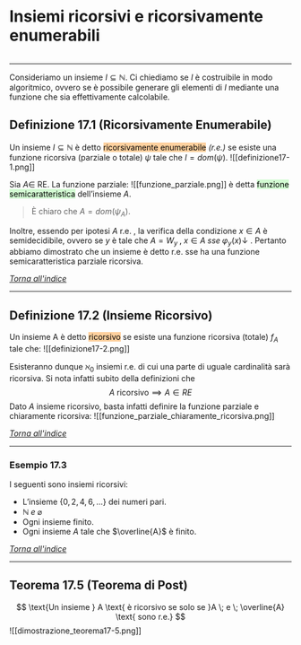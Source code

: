 # Insiemi ricorsivi e ricorsivamente enumerabili
```toc
```
---

Consideriamo un insieme $I ⊆ \mathbb{N}$. Ci chiediamo se $I$ è costruibile in modo algoritmico, ovvero se è possibile generare gli elementi di $I$ mediante una funzione che sia effettivamente calcolabile.

## Definizione 17.1 (Ricorsivamente Enumerabile)
Un insieme $I ⊆ \mathbb{N}$ è detto <mark style="background: #FFB86CA6;">ricorsivamente enumerabile</mark> *(r.e.)* se esiste una funzione ricorsiva (parziale o totale) $ψ$ tale che $I = dom(ψ)$.
![[definizione17-1.png]]

Sia $A ∈$ RE. La funzione parziale:
![[funzione_parziale.png]]
è detta <mark style="background: #BBFABBA6;">funzione semicaratteristica</mark> dell’insieme $A$.

> È chiaro che $A = dom(ψ_A)$.

Inoltre, essendo per ipotesi $A$ r.e. , la verifica della condizione $x ∈ A$ è semidecidibile, ovvero se $y$ è tale che $A = W_y \;,\; x ∈ A \;sse\; φ_y(x) ↓$ . Pertanto abbiamo dimostrato che un insieme è detto r.e. sse ha una funzione semicaratteristica parziale ricorsiva.

[_Torna all'indice_](#Insiemi%20ricorsivi%20e%20ricorsivamente%20enumerabili)

---

## Definizione 17.2 (Insieme Ricorsivo)
Un insieme A è detto <mark style="background: #FFB86CA6;">ricorsivo</mark> se esiste una funzione ricorsiva (totale) $f_A$ tale che:
![[definizione17-2.png]]

Esisteranno dunque $\aleph_0$ insiemi r.e. di cui una parte di uguale cardinalità sarà ricorsiva. Si nota infatti subito della definizioni che $$ A \text{ ricorsivo} \implies A \in RE$$
Dato $A$ insieme ricorsivo, basta infatti definire la funzione parziale e chiaramente ricorsiva:
![[funzione_parziale_chiaramente_ricorsiva.png]]

[_Torna all'indice_](#Insiemi%20ricorsivi%20e%20ricorsivamente%20enumerabili)

---

### Esempio 17.3
I seguenti sono insiemi ricorsivi:
- L’insieme $\{0, 2, 4, 6, . . .\}$ dei numeri pari.
- $\mathbb{N} \;e\; \varnothing$
- Ogni insieme finito.
- Ogni insieme $A$ tale che $\overline{A}$ è finito.

[_Torna all'indice_](#Insiemi%20ricorsivi%20e%20ricorsivamente%20enumerabili)

---

## Teorema 17.5 (Teorema di Post)
$$
\text{Un insieme } A \text{ è ricorsivo se solo se }A \; e \; \overline{A} \text{ sono r.e.}
$$
![[dimostrazione_teorema17-5.png]]